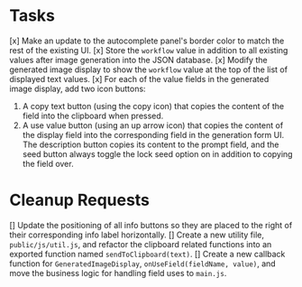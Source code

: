 # Tasks
[x] Make an update to the autocomplete panel's border color to match the rest of the existing UI.
[x] Store the `workflow` value in addition to all existing values after image generation into the JSON database.
[x] Modify the generated image display to show the `workflow` value at the top of the list of displayed text values.
[x] For each of the value fields in the generated image display, add two icon buttons:
1. A copy text button (using the copy icon) that copies the content of the field into the clipboard when pressed.
2. A use value button (using an up arrow icon) that copies the content of the display field into the corresponding field in the generation form UI. The description button copies its content to the prompt field, and the seed button always toggle the lock seed option on in addition to copying the field over.

# Cleanup Requests
[] Update the positioning of all info buttons so they are placed to the right of their corresponding info label horizontally.
[] Create a new utility file, `public/js/util.js`, and refactor the clipboard related functions into an exported function named `sendToClipboard(text)`.
[] Create a new callback function for `GeneratedImageDisplay`, `onUseField(fieldName, value)`, and move the business logic for handling field uses to `main.js`.